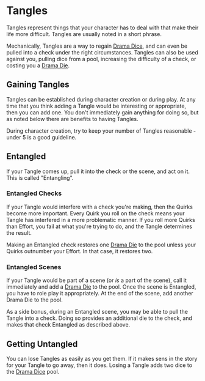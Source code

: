 # Tangles

Tangles represent things that your character has to deal with that make their life more difficult. Tangles are usually noted in a short phrase.

Mechanically, Tangles are a way to regain [Drama Dice](DramaDice.md), and can even be pulled into a check under the right circumstances. Tangles can also be used against you, pulling dice from a pool, increasing the difficulty of a check, or costing you a [Drama Die](DramaDice.md).

## Gaining Tangles

Tangles can be established during character creation or during play. At any time that you think adding a Tangle would be interesting or appropriate, then you can add one. You don't immediately gain anything for doing so, but as noted below there are benefits to having Tangles.

During character creation, try to keep your number of Tangles reasonable - under 5 is a good guideline.

## Entangled

If your Tangle comes up, pull it into the check or the scene, and act on it. This is called "Entangling".

### Entangled Checks

If your Tangle would interfere with a check you're making, then the Quirks become more important. Every Quirk you roll on the check means your Tangle has interfered in a more problematic manner. If you roll more Quirks than Effort, you fail at what you're trying to do, and the Tangle determines the result.

Making an Entangled check restores one [Drama Die](DramaDice.md) to the pool unless your Quirks outnumber your Effort. In that case, it restores two.

### Entangled Scenes

If your Tangle would be part of a scene (or *is* a part of the scene), call it immediately and add a [Drama Die](DramaDice.md) to the pool. Once the scene is Entangled, you have to role play it appropriately. At the end of the scene, add another Drama Die to the pool.

As a side bonus, during an Entangled scene, you may be able to pull the Tangle into a check. Doing so provides an additional die to the check, and makes that check Entangled as described above.

## Getting Untangled

You can lose Tangles as easily as you get them. If it makes sens in the story for your Tangle to go away, then it does. Losing a Tangle adds two dice to the [Drama Dice](DramaDice.md) pool.